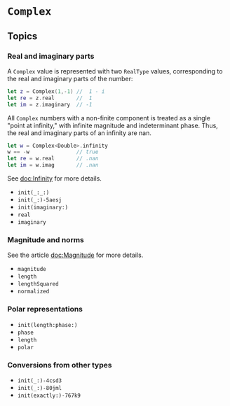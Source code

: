 # ``Complex``

## Topics

### Real and imaginary parts

A `Complex` value is represented with two `RealType` values, corresponding to
the real and imaginary parts of the number:

```swift
let z = Complex(1,-1) //  1 - i
let re = z.real       //  1
let im = z.imaginary  // -1
```

All `Complex` numbers with a non-finite component is treated as a single
"point at infinity," with infinite magnitude and indeterminant phase. Thus,
the real and imaginary parts of an infinity are nan.

```swift
let w = Complex<Double>.infinity
w == -w               // true
let re = w.real       // .nan
let im = w.imag       // .nan
```

See <doc:Infinity> for more details.

- ``init(_:_:)``
- ``init(_:)-5aesj``
- ``init(imaginary:)``
- ``real``
- ``imaginary``

### Magnitude and norms

See the article <doc:Magnitude> for more details.

- ``magnitude``
- ``length``
- ``lengthSquared``
- ``normalized``

### Polar representations

- ``init(length:phase:)``
- ``phase``
- ``length``
- ``polar``

### Conversions from other types

- ``init(_:)-4csd3``
- ``init(_:)-80jml``
- ``init(exactly:)-767k9``
